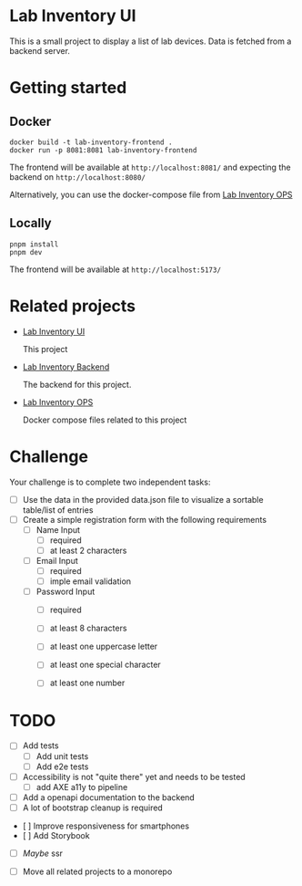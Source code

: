 Lab Inventory UI
================

This is a small project to display a list of lab devices. Data is fetched from a backend server.


Getting started
===============

Docker
------

    docker build -t lab-inventory-frontend .
    docker run -p 8081:8081 lab-inventory-frontend

The frontend will be available at `http://localhost:8081/` and expecting the backend on `http://localhost:8080/`

Alternatively, you can use the docker-compose file from [Lab Inventory OPS](https://github.com/jjacobsohn-eppendorf/lab-inventory-ops)

Locally
-------

    pnpm install
    pnpm dev

The frontend will be available at `http://localhost:5173/`

Related projects
================

- [Lab Inventory UI](https://github.com/jjacobsohn-eppendorf/lab-inventory-frontend)

   This project

- [Lab Inventory Backend](jjacobsohn-eppendorf/lab-inventory-backend)

    The backend for this project.
  
- [Lab Inventory OPS](https://github.com/jjacobsohn-eppendorf/lab-inventory-ops)

   Docker compose files related to this project


Challenge
=========

Your challenge is to complete two independent tasks:

- [ ] Use the data in the provided data.json file to visualize a sortable table/list of entries
- [ ] Create a simple registration form with the following requirements
  - [ ] Name Input
    - [ ] required
    - [ ] at least 2 characters
  - [ ] Email Input
    - [ ] required
    - [ ] imple email validation
  - [ ] Password Input
    - [ ] required
    - [ ] at least 8 characters
    - [ ] at least one uppercase letter
    - [ ] at least one special character
    - [ ] at least one number


TODO
====

- [ ] Add tests
    - [ ] Add unit tests
    - [ ] Add e2e tests
- [ ] Accessibility is not "quite there" yet and needs to be tested
    - [ ] add AXE a11y to pipeline
- [ ] Add a openapi documentation to the backend
- [ ] A lot of bootstrap cleanup is required
- [ ] Improve responsiveness for smartphones
- [ ] Add Storybook
- [ ] _Maybe_ ssr
- [ ] Move all related projects to a monorepo

